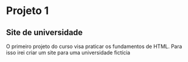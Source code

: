 # Projeto 1


## Site de universidade 


O primeiro projeto do curso visa praticar os fundamentos de HTML. Para isso irei criar um site para uma universidade fictícia 
